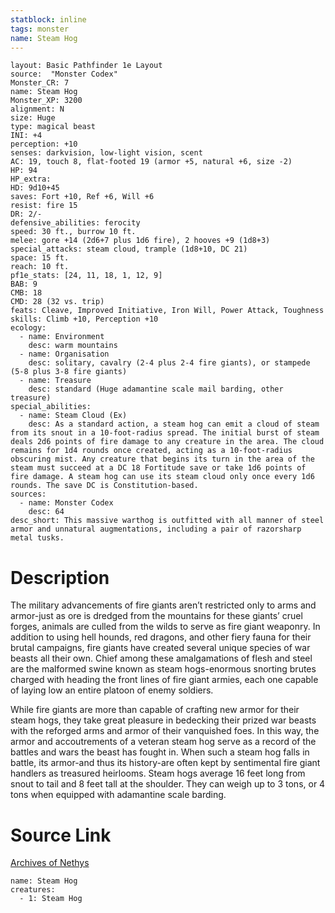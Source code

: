 ```yaml
---
statblock: inline
tags: monster
name: Steam Hog
---
```

```statblock
layout: Basic Pathfinder 1e Layout
source:  "Monster Codex"
Monster_CR: 7
name: Steam Hog
Monster_XP: 3200
alignment: N
size: Huge
type: magical beast
INI: +4
perception: +10
senses: darkvision, low-light vision, scent
AC: 19, touch 8, flat-footed 19 (armor +5, natural +6, size -2)
HP: 94
HP_extra: 
HD: 9d10+45
saves: Fort +10, Ref +6, Will +6
resist: fire 15
DR: 2/-
defensive_abilities: ferocity
speed: 30 ft., burrow 10 ft.
melee: gore +14 (2d6+7 plus 1d6 fire), 2 hooves +9 (1d8+3)
special_attacks: steam cloud, trample (1d8+10, DC 21)
space: 15 ft.
reach: 10 ft.
pf1e_stats: [24, 11, 18, 1, 12, 9]
BAB: 9
CMB: 18
CMD: 28 (32 vs. trip)
feats: Cleave, Improved Initiative, Iron Will, Power Attack, Toughness
skills: Climb +10, Perception +10
ecology:
  - name: Environment
    desc: warm mountains
  - name: Organisation
    desc: solitary, cavalry (2-4 plus 2-4 fire giants), or stampede (5-8 plus 3-8 fire giants)
  - name: Treasure
    desc: standard (Huge adamantine scale mail barding, other treasure)
special_abilities:
  - name: Steam Cloud (Ex)
    desc: As a standard action, a steam hog can emit a cloud of steam from its snout in a 10-foot-radius spread. The initial burst of steam deals 2d6 points of fire damage to any creature in the area. The cloud remains for 1d4 rounds once created, acting as a 10-foot-radius obscuring mist. Any creature that begins its turn in the area of the steam must succeed at a DC 18 Fortitude save or take 1d6 points of fire damage. A steam hog can use its steam cloud only once every 1d6 rounds. The save DC is Constitution-based.
sources:
  - name: Monster Codex
    desc: 64
desc_short: This massive warthog is outfitted with all manner of steel armor and unnatural augmentations, including a pair of razorsharp metal tusks.
```
# Description
The military advancements of fire giants aren’t restricted only to arms and armor-just as ore is dredged from the mountains for these giants’ cruel forges, animals are culled from the wilds to serve as fire giant weaponry. In addition to using hell hounds, red dragons, and other fiery fauna for their brutal campaigns, fire giants have created several unique species of war beasts all their own. Chief among these amalgamations of flesh and steel are the malformed swine known as steam hogs-enormous snorting brutes charged with heading the front lines of fire giant armies, each one capable of laying low an entire platoon of enemy soldiers.

 While fire giants are more than capable of crafting new armor for their steam hogs, they take great pleasure in bedecking their prized war beasts with the reforged arms and armor of their vanquished foes. In this way, the armor and accoutrements of a veteran steam hog serve as a record of the battles and wars the beast has fought in. When such a steam hog falls in battle, its armor-and thus its history-are often kept by sentimental fire giant handlers as treasured heirlooms. Steam hogs average 16 feet long from snout to tail and 8 feet tall at the shoulder. They can weigh up to 3 tons, or 4 tons when equipped with adamantine scale barding.
# Source Link
[Archives of Nethys](https://aonprd.com/MonsterDisplay.aspx?ItemName=Steam%20Hog)
```encounter-table
name: Steam Hog
creatures:
  - 1: Steam Hog
```
